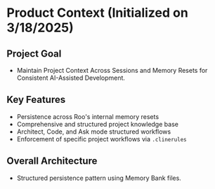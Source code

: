 # Product Context (Initialized on 3/18/2025)

## Project Goal
- Maintain Project Context Across Sessions and Memory Resets for Consistent AI-Assisted Development.

## Key Features
- Persistence across Roo's internal memory resets
- Comprehensive and structured project knowledge base
- Architect, Code, and Ask mode structured workflows
- Enforcement of specific project workflows via `.clinerules`

## Overall Architecture
- Structured persistence pattern using Memory Bank files.